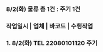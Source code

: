 ### 8/2(화) 물류 총 1건 : 주기 1건       
### 작업일시 | 업체 | 바코드 | 수행작업       
### 1. 8/2(화) TEL 22080101120 주기
